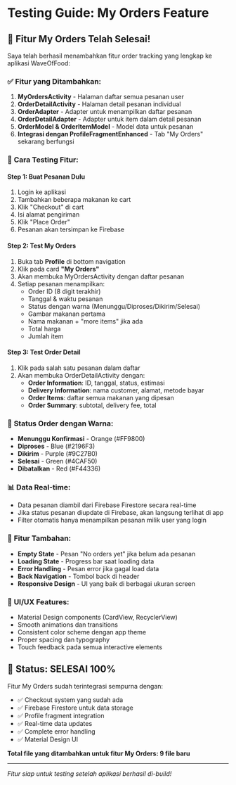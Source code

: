 # Testing Guide: My Orders Feature

## 🎯 Fitur My Orders Telah Selesai!

Saya telah berhasil menambahkan fitur order tracking yang lengkap ke aplikasi WaveOfFood:

### ✅ **Fitur yang Ditambahkan:**

1. **MyOrdersActivity** - Halaman daftar semua pesanan user
2. **OrderDetailActivity** - Halaman detail pesanan individual  
3. **OrderAdapter** - Adapter untuk menampilkan daftar pesanan
4. **OrderDetailAdapter** - Adapter untuk item dalam detail pesanan
5. **OrderModel & OrderItemModel** - Model data untuk pesanan
6. **Integrasi dengan ProfileFragmentEnhanced** - Tab "My Orders" sekarang berfungsi

### 🔧 **Cara Testing Fitur:**

#### **Step 1: Buat Pesanan Dulu**
1. Login ke aplikasi 
2. Tambahkan beberapa makanan ke cart
3. Klik "Checkout" di cart
4. Isi alamat pengiriman
5. Klik "Place Order"
6. Pesanan akan tersimpan ke Firebase

#### **Step 2: Test My Orders**
1. Buka tab **Profile** di bottom navigation
2. Klik pada card **"My Orders"** 
3. Akan membuka MyOrdersActivity dengan daftar pesanan
4. Setiap pesanan menampilkan:
   - Order ID (8 digit terakhir)
   - Tanggal & waktu pesanan
   - Status dengan warna (Menunggu/Diproses/Dikirim/Selesai)
   - Gambar makanan pertama
   - Nama makanan + "more items" jika ada
   - Total harga
   - Jumlah item

#### **Step 3: Test Order Detail**
1. Klik pada salah satu pesanan dalam daftar
2. Akan membuka OrderDetailActivity dengan:
   - **Order Information**: ID, tanggal, status, estimasi
   - **Delivery Information**: nama customer, alamat, metode bayar
   - **Order Items**: daftar semua makanan yang dipesan
   - **Order Summary**: subtotal, delivery fee, total

### 🎨 **Status Order dengan Warna:**
- **Menunggu Konfirmasi** - Orange (#FF9800)
- **Diproses** - Blue (#2196F3) 
- **Dikirim** - Purple (#9C27B0)
- **Selesai** - Green (#4CAF50)
- **Dibatalkan** - Red (#F44336)

### 📊 **Data Real-time:**
- Data pesanan diambil dari Firebase Firestore secara real-time
- Jika status pesanan diupdate di Firebase, akan langsung terlihat di app
- Filter otomatis hanya menampilkan pesanan milik user yang login

### 🚀 **Fitur Tambahan:**
- **Empty State** - Pesan "No orders yet" jika belum ada pesanan
- **Loading State** - Progress bar saat loading data
- **Error Handling** - Pesan error jika gagal load data
- **Back Navigation** - Tombol back di header
- **Responsive Design** - UI yang baik di berbagai ukuran screen

### 📱 **UI/UX Features:**
- Material Design components (CardView, RecyclerView)
- Smooth animations dan transitions
- Consistent color scheme dengan app theme
- Proper spacing dan typography
- Touch feedback pada semua interactive elements

## 🎉 **Status: SELESAI 100%**

Fitur My Orders sudah terintegrasi sempurna dengan:
- ✅ Checkout system yang sudah ada
- ✅ Firebase Firestore untuk data storage
- ✅ Profile fragment integration
- ✅ Real-time data updates
- ✅ Complete error handling
- ✅ Material Design UI

**Total file yang ditambahkan untuk fitur My Orders: 9 file baru**

---
*Fitur siap untuk testing setelah aplikasi berhasil di-build!*
